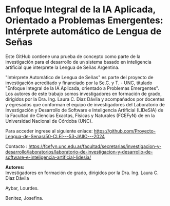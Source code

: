 # Enfoque Integral de la IA Aplicada, Orientado a Problemas Emergentes: Intérprete automático de Lengua de Señas

Este GitHub contiene una prueba de concepto como parte de la investigación para el desarrollo de un sistema basado en inteligencia artificial que interprete la Lengua de Señas Argentina.

"Intérprete Automático de Lengua de Señas" es parte del proyecto de investigación acreditado y financiado por la Se.C. y T. - UNC, titulado "Enfoque Integral de la IA Aplicada, orientado a Problemas Emergentes". Los autores de este trabajo somos investigadores en formación de grado, dirigidos por la Dra. Ing. Laura C. Diaz Dávila y acompañados por docentes y egresados que conforman el equipo de investigadores del Laboratorio de Investigación y Desarrollo de Software e Inteligencia Artificial (LIDeSIA) de la Facultad de Ciencias Exactas, Físicas y Naturales (FCEFyN) de  en la Universidad Nacional de Córdoba (UNC).

Para acceder ingrese al siguiente enlace:
https://github.com/Proyecto-Lengua-de-Senas/50-CLEI---53-JAIIO---2024 


Contacto : https://fcefyn.unc.edu.ar/facultad/secretarias/investigacion-y-desarrollo/laboratorios/laboratorio-de-investigacion-y-desarrollo-de-software-e-inteligencia-artificial-lidesia/


**Autores:**  
Investigadores en formación de grado, dirigidos por la Dra. Ing. Laura C. Diaz Dávila  

Aybar, Lourdes.

Benitez, Josefina.
